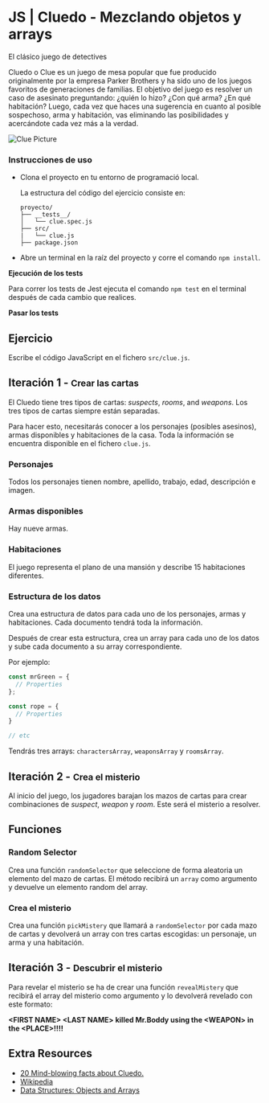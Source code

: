 # JS | Cluedo - Mezclando objetos y arrays

El clásico juego de detectives

Cluedo o Clue es un juego de mesa popular que fue producido originalmente por la empresa Parker Brothers y ha sido uno de los juegos favoritos de generaciones de familias. El objetivo del juego es resolver un caso de asesinato preguntando: ¿quién lo hizo? ¿Con qué arma? ¿En qué habitación? Luego, cada vez que haces una sugerencia en cuanto al posible sospechoso, arma y habitación, vas eliminando las posibilidades y acercándote cada vez más a la verdad.

![Clue Picture](https://i.imgur.com/AZWieq9.jpg)

### Instrucciones de uso

- Clona el proyecto en tu entorno de programació local.

  La estructura del código del ejercicio consiste en:

  ```
  proyecto/
  ├── __tests__/
  │   └── clue.spec.js
  ├── src/
  |   └── clue.js
  ├── package.json

  ```

- Abre un terminal en la raíz del proyecto y corre el comando `npm install`.

**Ejecución de los tests**

Para correr los tests de Jest ejecuta el comando  `npm test` en el terminal después de cada cambio que realices.

**Pasar los tests**

## Ejercicio

Escribe el código JavaScript en el fichero `src/clue.js`.


## Iteración 1 - <small>Crear las cartas</small>

El Cluedo tiene tres tipos de cartas: *suspects*, *rooms*, and *weapons*. Los tres tipos de cartas siempre están separadas.

Para hacer esto, necesitarás conocer a los personajes (posibles asesinos), armas disponibles y habitaciones de la casa. Toda la información se encuentra disponible en el fichero `clue.js`.

### Personajes

Todos los personajes tienen nombre, apellido, trabajo, edad, descripción e imagen.

### Armas disponibles

Hay nueve armas.

### Habitaciones

El juego representa el plano de una mansión y describe 15  habitaciones diferentes.

### Estructura de los datos

Crea una estructura de datos para cada uno de los personajes, armas y habitaciones. Cada documento tendrá toda la información.

Después de crear esta estructura, crea un array para cada uno de los datos y sube cada documento a su array correspondiente.

Por ejemplo:

```javascript
const mrGreen = {
  // Properties
};

const rope = {
  // Properties
}

// etc
```
Tendrás tres arrays: `charactersArray`, `weaponsArray` y `roomsArray`.

## Iteración 2 - <small>Crea el misterio</small>

Al inicio del juego, los jugadores barajan los mazos de cartas para crear combinaciones de *suspect*, *weapon* y *room*. Este será el misterio a resolver.

## Funciones

### Random Selector

Crea una función `randomSelector` que seleccione de forma aleatoria un elemento del mazo de cartas. El método recibirá un `array` como argumento y devuelve un elemento random del array.

### Crea el misterio

Crea una función `pickMistery` que llamará a `randomSelector` por cada mazo de cartas y devolverá un array con tres cartas escogidas: un personaje, un arma y una habitación.

## Iteración 3 - <small>Descubrir el misterio</small>

Para revelar el misterio se ha de crear una función `revealMistery` que recibirá el array del misterio como argumento y lo devolverá revelado con este formato:

**\<FIRST NAME\> \<LAST NAME\> killed Mr.Boddy using the \<WEAPON\> in the \<PLACE\>!!!!**

## Extra Resources

- [20 Mind-blowing facts about Cluedo.](http://whatculture.com/offbeat/20-mind-blowing-facts-you-didnt-know-about-cluedo)
- [Wikipedia](https://en.wikipedia.org/wiki/Cluedo)
- [Data Structures: Objects and Arrays](http://eloquentjavascript.net/04_data.html)